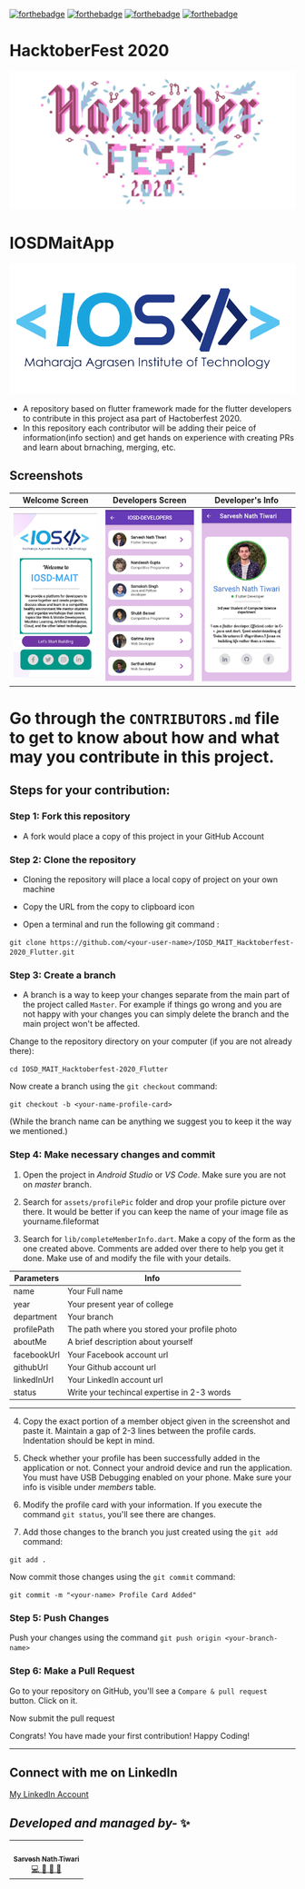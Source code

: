 [![forthebadge](https://forthebadge.com/images/badges/built-by-developers.svg)](https://forthebadge.com)
[![forthebadge](https://forthebadge.com/images/badges/built-for-android.svg)](https://forthebadge.com)
[![forthebadge](https://forthebadge.com/images/badges/built-with-love.svg)](https://forthebadge.com)
[![forthebadge](https://forthebadge.com/images/badges/built-with-swag.svg)](https://forthebadge.com)



# HacktoberFest 2020

<img src="assets/images/HcktFEST.jpg"/>



# IOSDMaitApp

<img src="assets/images/logoNew.png" />




- A repository based on flutter framework made for the flutter developers to contribute in this project asa part of Hactoberfest 2020.
- In this repository each contributor will be adding their peice of information(info section) and get hands on experience with creating PRs and learn about brnaching, merging, etc.




## Screenshots

  | Welcome Screen                                                   | Developers Screen                                                 | Developer's Info                                              |
| -------------------------------------------------------------- | ----------------------------------------------------------------------- | -------------------------------------------------------------------- |
| <img src="assets/images/WelcomePage.jpg" width=250 alt="Home Page"> | <img src="assets/images/DevelopersScreen.jpg" width=250 alt="Category Screen"> | <img src="assets/images/DeveloperInfoScreen.jpg" width=250 alt="Navigation Drawer"> |


# Go through the  `CONTRIBUTORS.md`  file  to get to know about how and what may you contribute in this project.

## Steps for your contribution:

### Step 1: Fork this repository

- A fork would place a copy of this project in your GitHub Account

### Step 2: Clone the repository

- Cloning the repository will place a local copy of project on your own machine
- Copy the URL from the copy to clipboard icon


- Open a terminal and run the following git command :

`git clone https://github.com/<your-user-name>/IOSD_MAIT_Hacktoberfest-2020_Flutter.git`

### Step 3: Create a branch

- A branch is a way to keep your changes separate from the main part of the project called `Master`. For example if things go wrong and you are not happy with your changes you can simply delete the branch and the main project won't be affected.

Change to the repository directory on your computer (if you are not already there):

`cd IOSD_MAIT_Hacktoberfest-2020_Flutter`

Now create a branch using the `git checkout` command:

`git checkout -b <your-name-profile-card>`

(While the branch name can be anything we suggest you to keep it the way we mentioned.)

### Step 4: Make necessary changes and commit

1. Open the project in _Android Studio_ or
   _VS Code_. Make sure you are not on _master_ branch.

2. Search for `assets/profilePic` folder and drop your profile picture over there. It would be better if you can keep the name of your image file as
   yourname.fileformat

3. Search for  ` lib/completeMemberInfo.dart `.  Make a copy of the form as the one created above. Comments are added over there to help you get it done. Make use of and modify the file with your details.


| Parameters        |  Info                                        |
| ----------------- | -------------------------------------------- |
| name              | Your Full name                               |
| year              | Your present year of college                 |
| department        | Your branch                                  |
| profilePath       | The path where you stored your profile photo |
| aboutMe           | A brief description about yourself           |
| facebookUrl       | Your Facebook account url                    |
| githubUrl         | Your Github account url                      |
| linkedInUrl       | Your LinkedIn account url                    |
| status            | Write your techincal expertise in 2-3 words  |

---


4. Copy the exact portion of a member object given in the screenshot and paste it. Maintain a gap of 2-3 lines between the profile cards. Indentation should be kept in mind.

5. Check whether your profile has been successfully added in the application or not. Connect your android device and run the application.
   You must have USB Debugging enabled on your phone. Make sure your info is visible under _members_ table.

6. Modify the profile card with your information. If you execute the command `git status`, you'll see there are changes.

7. Add those changes to the branch you just created using the `git add` command:

`git add .`

Now commit those changes using the `git commit` command:

`git commit -m "<your-name> Profile Card Added"`

### Step 5: Push Changes

Push your changes using the command `git push origin <your-branch-name>`

### Step 6: Make a Pull Request

Go to your repository on GitHub, you'll see a `Compare & pull request` button. Click on it.


Now submit the pull request


Congrats! You have made your first contribution! Happy Coding!

---




## Connect with me on LinkedIn

[My LinkedIn Account](https://www.linkedin.com/in/sarvesh-nath-tiwari-5575a218a)

## *Developed and managed by-* ✨

<!-- ALL-CONTRIBUTORS-LIST:START - Do not remove or modify this section -->
<!-- prettier-ignore-start -->
<!-- markdownlint-disable -->

<table>

  <tr>
    <td align="center"><a href="https://github.com/sarveshsrv"><img src="https://he-s3.s3.amazonaws.com/media/avatars/sarveshsrv/resized/180/5a3aae9img_20190112_144045ff.jpg" width="100px;" alt=""/><br /><sub><b>Sarvesh Nath Tiwari</b></sub></a><br /><a href="https://github.com/sarveshsrv?tab=repositories" title="Code">💻 📖 📆 👀</a></td>
  </tr>
  
</table>
<!-- markdownlint-enable -->
<!-- prettier-ignore-end -->
<!-- ALL-CONTRIBUTORS-LIST:END -->

